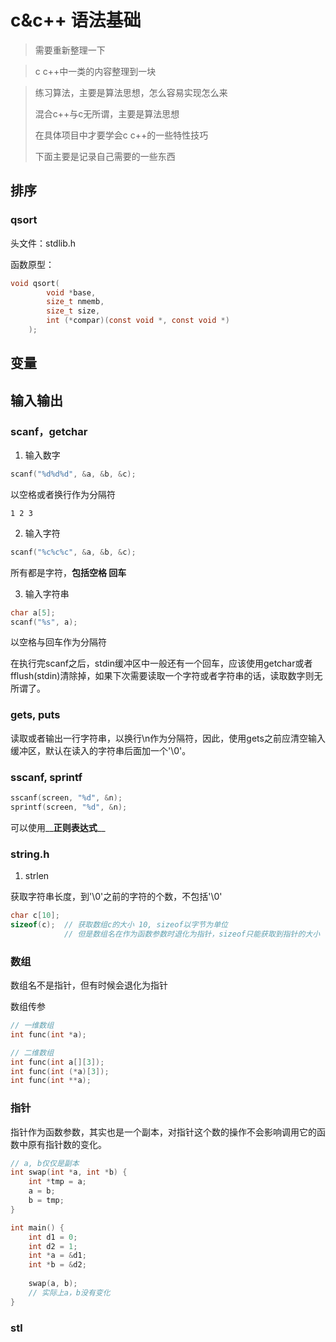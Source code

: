 # c&c++ 语法基础

> 需要重新整理一下

> c c++中一类的内容整理到一块


> 练习算法，主要是算法思想，怎么容易实现怎么来
>
> 混合c++与c无所谓，主要是算法思想
>
> 在具体项目中才要学会c c++的一些特性技巧
> 
> 下面主要是记录自己需要的一些东西


## 排序

### qsort
头文件：stdlib.h

函数原型：

```c
void qsort(
        void *base,
        size_t nmemb,
        size_t size,
        int (*compar)(const void *, const void *)
    );
```

## 变量

## 输入输出

### scanf，getchar

1. 输入数字

```c
scanf("%d%d%d", &a, &b, &c);
```

以空格或者换行作为分隔符

```shell
1 2 3
```

2. 输入字符

```c
scanf("%c%c%c", &a, &b, &c);
```

所有都是字符，**包括空格 回车**

3. 输入字符串

```c
char a[5];
scanf("%s", a);
```

以空格与回车作为分隔符



在执行完scanf之后，stdin缓冲区中一般还有一个回车，应该使用getchar或者fflush(stdin)清除掉，如果下次需要读取一个字符或者字符串的话，读取数字则无所谓了。  


### gets, puts

读取或者输出一行字符串，以换行\n作为分隔符，因此，使用gets之前应清空输入缓冲区，默认在读入的字符串后面加一个'\0'。

### sscanf, sprintf

```c
sscanf(screen, "%d", &n);
sprintf(screen, "%d", &n);
```

可以使用__**正则表达式**__

### string.h

1. strlen

获取字符串长度，到'\0'之前的字符的个数，不包括'\0'

```c
char c[10];
sizeof(c); 	// 获取数组c的大小 10, sizeof以字节为单位
			// 但是数组名在作为函数参数时退化为指针，sizeof只能获取到指针的大小
```

### 数组

数组名不是指针，但有时候会退化为指针

数组传参

```c
// 一维数组
int func(int *a);

// 二维数组
int func(int a[][3]);
int func(int (*a)[3]);
int func(int **a);
```



### 指针

指针作为函数参数，其实也是一个副本，对指针这个数的操作不会影响调用它的函数中原有指针数的变化。

```c
// a, b仅仅是副本
int swap(int *a, int *b) {
	int *tmp = a;
    a = b;
    b = tmp;
}

int main() {
	int d1 = 0;
    int d2 = 1;
    int *a = &d1;
    int *b = &d2;
    
    swap(a, b);
    // 实际上a，b没有变化
}
```

### stl

